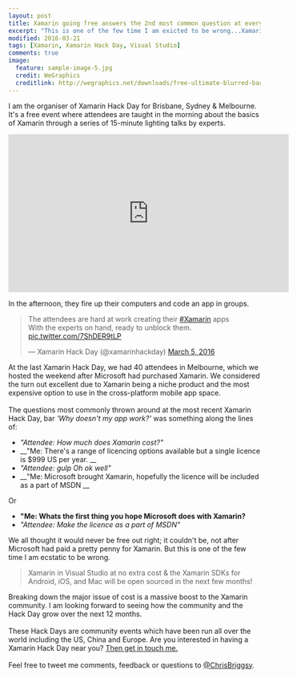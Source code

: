 ```yaml
---
layout: post
title: Xamarin going free answers the 2nd most common question at every Xamarin Hack Day
excerpt: "This is one of the few time I am exicted to be wrong...Xamarin in Visual Studio at no extra cost."
modified: 2016-03-21
tags: [Xamarin, Xamarin Hack Day, Visual Studio]
comments: true
image:
  feature: sample-image-5.jpg
  credit: WeGraphics
  creditlink: http://wegraphics.net/downloads/free-ultimate-blurred-background-pack/
---
```


I am the organiser of Xamarin Hack Day for Brisbane, Sydney & Melbourne. It's a free event where attendees are taught in the morning about the basics of Xamarin through a series of 15-minute lighting talks by experts.  

<iframe width="560" height="315" src="https://www.youtube.com/embed/S6iUXptxhGs" frameborder="0" allowfullscreen></iframe>
  
In the afternoon, they fire up their computers and code an app in groups.

<blockquote class="twitter-tweet" data-lang="en"><p lang="en" dir="ltr">The attendees are hard at work creating their <a href="https://twitter.com/hashtag/Xamarin?src=hash">#Xamarin</a> apps <br>With the experts on hand, ready to unblock them. <a href="https://t.co/7ShDER9tLP">pic.twitter.com/7ShDER9tLP</a></p>&mdash; Xamarin Hack Day (@xamarinhackday) <a href="https://twitter.com/xamarinhackday/status/705974110359126016">March 5, 2016</a></blockquote>
<script async src="//platform.twitter.com/widgets.js" charset="utf-8"></script>

At the last Xamarin Hack Day, we had 40 attendees in Melbourne, which we hosted the weekend after Microsoft had purchased Xamarin. We considered the turn out excellent due to Xamarin being a niche product and the most expensive option to use in the cross-platform mobile app space. <br><br>The questions most commonly thrown around at the most recent Xamarin Hack Day, bar _'Why doesn't my app work?'_ was something along the lines of: 

* _"Attendee: How much does Xamarin cost?"_
* __"Me: There's a range of licencing options available but a single licence is $999 US per year. __
* _"Attendee: *gulp* Oh ok well"_ 
* __"Me: Microsoft brought Xamarin, hopefully the licence will be included as a part of MSDN __

Or 

* __"Me:  Whats the first thing you hope Microsoft does with Xamarin?__
* _"Attendee: Make the licence as a part of MSDN"_

We all thought it would never be free out right; it couldn't be, not after Microsoft had paid a pretty penny for Xamarin. But this is one of the few time I am ecstatic to be wrong.

> Xamarin in Visual Studio at no extra cost & the Xamarin SDKs for Android, iOS, and Mac will be open sourced in the next few months!

Breaking down the major issue of cost is a massive boost to the Xamarin community. I am looking forward to seeing how the community and the Hack Day grow over the next 12 months.<br><br>These Hack Days are community events which have been run all over the world including the US, China and Europe. Are you interested in having a Xamarin Hack Day near you? [Then get in touch me.](<http://xamarinhackday.com/xamarin-hack-day-near-you/>)<br><br>Feel free to tweet me comments, feedback or questions to [@ChrisBriggsy](https://twitter.com/ChrisBriggsy).  